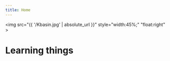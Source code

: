 ```yaml
---
title: Home
---
```


<img src="{{ '/Kbasin.jpg' | absolute_url }}" style="width:45%;" "float:right" >


# Learning things
